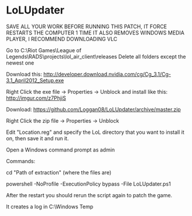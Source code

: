 LoLUpdater
==========

SAVE ALL YOUR WORK BEFORE RUNNING THIS PATCH, IT FORCE RESTARTS THE COMPUTER 1 TIME
IT ALSO REMOVES WINDOWS MEDIA PLAYER, I RECOMMEND DOWNLOADING VLC

Go to C:\Riot Games\League of Legends\RADS\projects\lol_air_client\releases
Delete all folders except the newest one

Download this: http://developer.download.nvidia.com/cg/Cg_3.1/Cg-3.1_April2012_Setup.exe

Right Click the exe file -> Properties -> Unblock
and install like this: http://imgur.com/z7PhjiS

Download: https://github.com/Loggan08/LoLUpdater/archive/master.zip

Right Click the zip file -> Properties -> Unblock

Edit "Location.reg" and specify the LoL directory that you want to install it on, then save it and run it.

Open a Windows command prompt as admin

Commands:


cd "Path of extraction" (where the files are)

powershell -NoProfile -ExecutionPolicy bypass -File LoLUpdater.ps1

After the restart you should rerun the script again to patch the game.

It creates a log in C:\Windows Temp